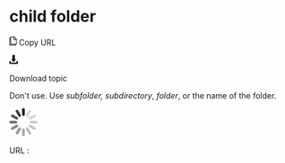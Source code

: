 # child folder

![Copy URL](media/choose/Copy.png)
Copy URL

![Download](media/choose/Download.png)

Download topic

Don't use. Use *subfolder,* *subdirectory*, *folder*, or the name of the folder.

![In progress](media/choose/activity-large.gif)

URL :
